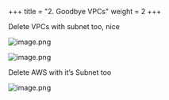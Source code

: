 +++
title = "2. Goodbye VPCs"
weight = 2
+++


Delete VPCs with subnet too, nice


![image.png](/images/008-viii-clean-it-up/34-757297-image.png)


![image.png](/images/008-viii-clean-it-up/34-939471-image.png)


Delete AWS with it’s Subnet too


![image.png](/images/008-viii-clean-it-up/34-393676-image.png)


